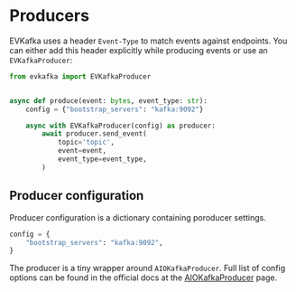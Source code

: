 # Producers


EVKafka uses a header `Event-Type` to match events against endpoints. 
You can either add this header explicitly while producing events or use an `EVKafkaProducer`:

```python
from evkafka import EVKafkaProducer


async def produce(event: bytes, event_type: str):
    config = {"bootstrap_servers": "kafka:9092"}

    async with EVKafkaProducer(config) as producer:
        await producer.send_event(
            topic='topic',
            event=event,
            event_type=event_type,
        )
```
## Producer configuration

Producer configuration is a dictionary containing poroducer settings.
```python
config = {
    "bootstrap_servers": "kafka:9092",
}
```
The producer is a tiny wrapper around `AIOKafkaProducer`. Full list of config options can be found 
in the official docs at the [AIOKafkaProducer](https://aiokafka.readthedocs.io/en/stable/api.html#producer-class) page.